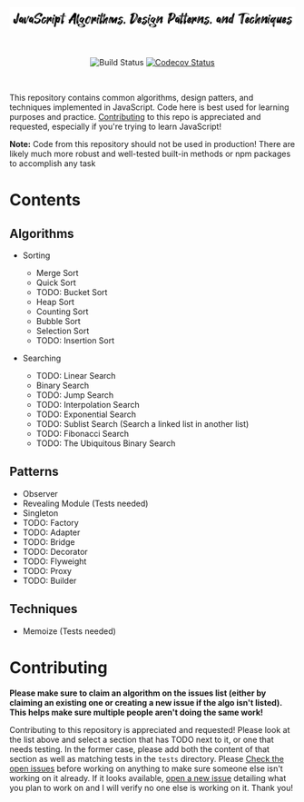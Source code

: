 <div align="center">

<img src="https://raw.githubusercontent.com/nas5w/javascript-patterns/master/logo.png" alt="JavaScript Algorithms, Design Patterns, and Techniques" />

&nbsp;

![Build Status](https://travis-ci.org/nas5w/javascript-patterns.svg?branch=master)
[![Codecov Status](https://codecov.io/gh/nas5w/javascript-patterns/branch/master/graph/badge.svg)](https://codecov.io/gh/nas5w/javascript-patterns/branch/master)

</div>
<br />

This repository contains common algorithms, design patters, and techniques implemented in JavaScript. Code here is best used for learning purposes and practice. [Contributing](#Contributing) to this repo is appreciated and requested, especially if you're trying to learn JavaScript!

**Note:** Code from this repository should not be used in production! There are likely much more robust and well-tested built-in methods or npm packages to accomplish any task

# Contents

## Algorithms

- Sorting

  - Merge Sort
  - Quick Sort
  - TODO: Bucket Sort
  - Heap Sort
  - Counting Sort
  - Bubble Sort
  - Selection Sort
  - TODO: Insertion Sort

- Searching

  - TODO: Linear Search
  - Binary Search
  - TODO: Jump Search
  - TODO: Interpolation Search
  - TODO: Exponential Search
  - TODO: Sublist Search (Search a linked list in another list)
  - TODO: Fibonacci Search
  - TODO: The Ubiquitous Binary Search

## Patterns

- Observer
- Revealing Module (Tests needed)
- Singleton
- TODO: Factory
- TODO: Adapter
- TODO: Bridge
- TODO: Decorator
- TODO: Flyweight
- TODO: Proxy
- TODO: Builder

## Techniques

- Memoize (Tests needed)

# Contributing

**Please make sure to claim an algorithm on the issues list (either by claiming an existing one or creating a new issue if the algo isn't listed). This helps make sure multiple people aren't doing the same work!**

Contributing to this repository is appreciated and requested! Please look at the list above and select a section that has TODO next to it, or one that needs testing. In the former case, please add both the content of that section as well as matching tests in the `tests` directory. Please [Check the open issues](https://github.com/nas5w/javascript-patterns/issues) before working on anything to make sure someone else isn't working on it already. If it looks available, [open a new issue](https://github.com/nas5w/javascript-patterns/issues/new) detailing what you plan to work on and I will verify no one else is working on it. Thank you!
